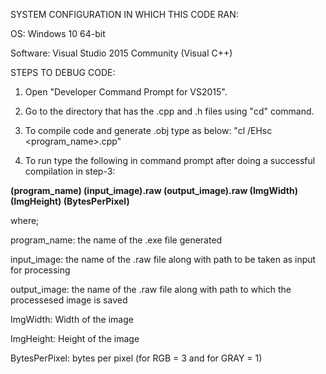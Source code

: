 SYSTEM CONFIGURATION IN WHICH THIS CODE RAN:

OS: Windows 10 64-bit

Software: Visual Studio 2015 Community (Visual C++)

STEPS TO DEBUG CODE:

1. Open "Developer Command Prompt for VS2015".

2. Go to the directory that has the .cpp and .h files using "cd" command.

3. To compile code and generate .obj type as below:
   "cl /EHsc <program_name>.cpp"

4. To run type the following in command prompt after doing a successful compilation in step-3:

<b>(program_name) (input_image).raw (output_image).raw (ImgWidth) (ImgHeight) (BytesPerPixel)</b>

where;

program_name: 	the name of the .exe file generated

input_image: 	the name of the .raw file along with path to be taken as input for processing

output_image: 	the name of the .raw file along with path to which the processesed image is saved

ImgWidth: 	Width of the image

ImgHeight: 	Height of the image

BytesPerPixel: 	bytes per pixel (for RGB = 3 and for GRAY = 1)

